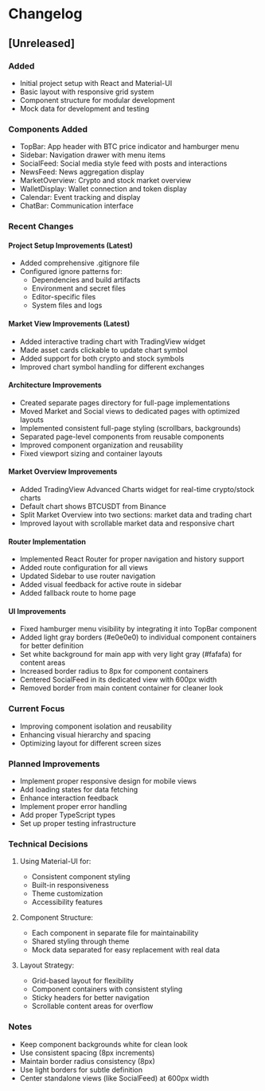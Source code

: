 # Changelog

## [Unreleased]

### Added
- Initial project setup with React and Material-UI
- Basic layout with responsive grid system
- Component structure for modular development
- Mock data for development and testing

### Components Added
- TopBar: App header with BTC price indicator and hamburger menu
- Sidebar: Navigation drawer with menu items
- SocialFeed: Social media style feed with posts and interactions
- NewsFeed: News aggregation display
- MarketOverview: Crypto and stock market overview
- WalletDisplay: Wallet connection and token display
- Calendar: Event tracking and display
- ChatBar: Communication interface

### Recent Changes

#### Project Setup Improvements (Latest)
- Added comprehensive .gitignore file
- Configured ignore patterns for:
  - Dependencies and build artifacts
  - Environment and secret files
  - Editor-specific files
  - System files and logs

#### Market View Improvements (Latest)
- Added interactive trading chart with TradingView widget
- Made asset cards clickable to update chart symbol
- Added support for both crypto and stock symbols
- Improved chart symbol handling for different exchanges

#### Architecture Improvements
- Created separate pages directory for full-page implementations
- Moved Market and Social views to dedicated pages with optimized layouts
- Implemented consistent full-page styling (scrollbars, backgrounds)
- Separated page-level components from reusable components
- Improved component organization and reusability
- Fixed viewport sizing and container layouts

#### Market Overview Improvements
- Added TradingView Advanced Charts widget for real-time crypto/stock charts
- Default chart shows BTCUSDT from Binance
- Split Market Overview into two sections: market data and trading chart
- Improved layout with scrollable market data and responsive chart

#### Router Implementation
- Implemented React Router for proper navigation and history support
- Added route configuration for all views
- Updated Sidebar to use router navigation
- Added visual feedback for active route in sidebar
- Added fallback route to home page

#### UI Improvements
- Fixed hamburger menu visibility by integrating it into TopBar component
- Added light gray borders (#e0e0e0) to individual component containers for better definition
- Set white background for main app with very light gray (#fafafa) for content areas
- Increased border radius to 8px for component containers
- Centered SocialFeed in its dedicated view with 600px width
- Removed border from main content container for cleaner look

### Current Focus
- Improving component isolation and reusability
- Enhancing visual hierarchy and spacing
- Optimizing layout for different screen sizes

### Planned Improvements
- Implement proper responsive design for mobile views
- Add loading states for data fetching
- Enhance interaction feedback
- Implement proper error handling
- Add proper TypeScript types
- Set up proper testing infrastructure

### Technical Decisions
1. Using Material-UI for:
   - Consistent component styling
   - Built-in responsiveness
   - Theme customization
   - Accessibility features

2. Component Structure:
   - Each component in separate file for maintainability
   - Shared styling through theme
   - Mock data separated for easy replacement with real data

3. Layout Strategy:
   - Grid-based layout for flexibility
   - Component containers with consistent styling
   - Sticky headers for better navigation
   - Scrollable content areas for overflow

### Notes
- Keep component backgrounds white for clean look
- Use consistent spacing (8px increments)
- Maintain border radius consistency (8px)
- Use light borders for subtle definition
- Center standalone views (like SocialFeed) at 600px width
